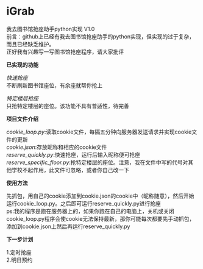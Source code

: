 # iGrab  
我去图书馆抢座助手python实现 V1.0  
前言：github上已经有我去图书馆抢座助手的python实现，但实现的过于复杂，而且已经缺乏维护。  
正好我有兴趣写一写图书馆抢座程序，请大家批评  
  
**已实现的功能**  
  
*快速抢座*  
不断刷新图书馆座位，有余座就帮你抢上  
  
*特定楼层抢座*  
只抢特定楼层的座位。该功能不具有普适性，待完善  
  
**项目文件介绍**  
  
*cookie_loop.py*:读取cookie文件，每隔五分钟向服务器发送请求并实现cookie文件的更新  
*cookie.json*:存放昵称和相应的cookie文件  
*reserve_quickly.py*:快速抢座，运行后输入昵称便可抢座  
*reserve_specific_floor.py*:抢特定楼层的座位。注意，我在文件中写的代号对其他学校不起作用，此文件可忽略，或者你自己改一下  
  
**使用方法**  
  
先抓包，用自己的cookie添加到cookie.json的cookie中（昵称随意），然后开始运行cookie_loop.py。之后即可运行reserve_quickly.py进行抢座  
ps:我的程序是跑在服务器上的，如果你跑在自己的电脑上，关机或关闭cookie_loop.py程序会使cookie无法保持最新，那你可能每次都要先手动抓包，添加到cookie.json上然后再运行reserve_quickly.py  
  
**下一步计划**
  
1.定时抢座  
2.明日预约
